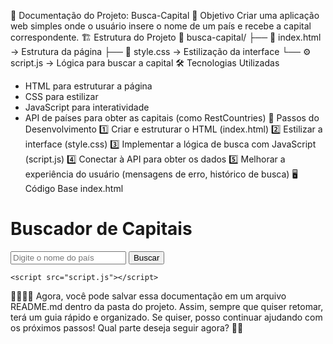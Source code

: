 📌 Documentação do Projeto: Busca-Capital
🎯 Objetivo
Criar uma aplicação web simples onde o usuário insere o nome de um país e recebe a capital correspondente.
🏗️ Estrutura do Projeto
📁 busca-capital/
├── 📄 index.html → Estrutura da página
├── 🎨 style.css → Estilização da interface
└── ⚙️ script.js → Lógica para buscar a capital
🛠️ Tecnologias Utilizadas
- HTML para estruturar a página
- CSS para estilizar
- JavaScript para interatividade
- API de países para obter as capitais (como RestCountries)
🔹 Passos do Desenvolvimento
1️⃣ Criar e estruturar o HTML (index.html)
2️⃣ Estilizar a interface (style.css)
3️⃣ Implementar a lógica de busca com JavaScript (script.js)
4️⃣ Conectar à API para obter os dados
5️⃣ Melhorar a experiência do usuário (mensagens de erro, histórico de busca)
🖥️ Código Base
index.html
<!DOCTYPE html>
<html lang="pt">
<head>
    <meta charset="UTF-8">
    <meta name="viewport" content="width=device-width, initial-scale=1.0">
    <title>Busca Capital</title>
    <link rel="stylesheet" href="style.css">
</head>
<body>
    <h1>Buscador de Capitais</h1>
    <input type="text" id="pais" placeholder="Digite o nome do país">
    <button onclick="buscarCapital()">Buscar</button>
    <p id="resultado"></p>
    
    <script src="script.js"></script>
</body>
</html>


Agora, você pode salvar essa documentação em um arquivo README.md dentro da pasta do projeto. Assim, sempre que quiser retomar, terá um guia rápido e organizado.
Se quiser, posso continuar ajudando com os próximos passos! Qual parte deseja seguir agora? 🎨✨
